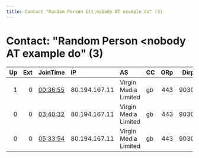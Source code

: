 ```yaml
---
title: Contact "Random Person &lt;nobody AT example do" (3)
---
```


# Contact: "Random Person &lt;nobody AT example do" (3)

|   Up |   Ext | JoinTime                                                                                            | IP            | AS                   | CC   |   ORp |   Dirp | OS      | Version   | Nickname   |   eFamMembers |
|-----:|------:|:----------------------------------------------------------------------------------------------------|:--------------|:---------------------|:-----|------:|-------:|:--------|:----------|:-----------|--------------:|
|    1 |     0 | [00:36:55](https://metrics.torproject.org/rs.html#details/5B1BD323B98EAD1BE28B4FD74AB7BDA5FC649AF6) | 80.194.167.11 | Virgin Media Limited | gb   |   443 |   9030 | Windows | 0.4.5.10  | Syd        |             1 |
|    0 |     0 | [03:40:32](https://metrics.torproject.org/rs.html#details/7127CB1316D7C54C21C52AD77147E5859547A3B4) | 80.194.167.11 | Virgin Media Limited | gb   |   443 |   9030 | Windows | 0.4.5.10  | Syd        |             1 |
|    0 |     0 | [05:33:54](https://metrics.torproject.org/rs.html#details/4F894A0F08A63F77394A9103C8776970CC8B657E) | 80.194.167.11 | Virgin Media Limited | gb   |   443 |   9030 | Windows | 0.4.5.7   | Syd        |             1 |
